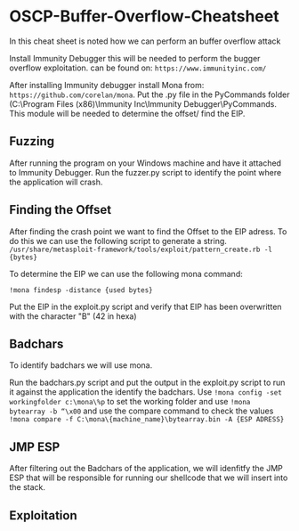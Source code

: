 # OSCP-Buffer-Overflow-Cheatsheet

In this cheat sheet is noted how we can perform an buffer overflow attack

Install Immunity Debugger this will be needed to perform the bugger overflow exploitation.
can be found on: `https://www.immunityinc.com/`

After installing Immunity debugger install Mona from: `https://github.com/corelan/mona`.
Put the .py file in the PyCommands folder (C:\Program Files (x86)\Immunity Inc\Immunity Debugger\PyCommands. 
This module will be needed to determine the offset/ find the EIP.

## Fuzzing

After running the program on your Windows machine and have it attached to Immunity Debugger.
Run the fuzzer.py script to identify the point where the application will crash.

## Finding the Offset

After finding the crash point we want to find the Offset to the EIP adress.
To do this we can use the following script to generate a string.
`/usr/share/metasploit-framework/tools/exploit/pattern_create.rb -l {bytes}`

To determine the EIP we can use the following mona command:

`!mona findesp -distance {used bytes}`

Put the EIP in the exploit.py script and verify that EIP has been overwritten with the character "B" (42 in hexa)


## Badchars

To identify badchars we will use mona.

Run the badchars.py script and put the output in the exploit.py script to run it against the application the identify the badchars.
Use `!mona config -set workingfolder c:\mona\%p` to set the working folder and use `!mona bytearray -b “\x00` and use the compare command to check the values
`!mona compare -f C:\mona\{machine_name}\bytearray.bin -A {ESP ADRESS}`


## JMP ESP

After filtering out the Badchars of the application, we will idenfitfy the JMP ESP that will be responsible for running our shellcode that we will insert into the stack.


## Exploitation
